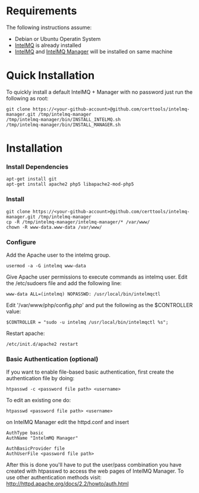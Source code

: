 # Requirements

The following instructions assume:
* Debian or Ubuntu Operatin System
* [IntelMQ](https://github.com/certtools/intelmq) is already installed
* [IntelMQ](https://github.com/certtools/intelmq) and [IntelMQ Manager](https://github.com/certtools/intelmq-manager) will be installed on same machine


# Quick Installation

To quickly install a default IntelMQ + Manager with no password just run the following as root:
```
git clone https://<your-github-account>@github.com/certtools/intelmq-manager.git /tmp/intelmq-manager
/tmp/intelmq-manager/bin/INSTALL_INTELMQ.sh
/tmp/intelmq-manager/bin/INSTALL_MANAGER.sh
```

# Installation

### Install Dependencies

```
apt-get install git
apt-get install apache2 php5 libapache2-mod-php5
```

### Install

```
git clone https://<your-github-account>@github.com/certtools/intelmq-manager.git /tmp/intelmq-manager
cp -R /tmp/intelmq-manager/intelmq-manager/* /var/www/
chown -R www-data.www-data /var/www/
```

### Configure

Add the Apache user to the intelmq group.

```
usermod -a -G intelmq www-data
```

Give Apache user permissions to execute commands as intelmq user. Edit the /etc/sudoers file and add the following line:
```
www-data ALL=(intelmq) NOPASSWD: /usr/local/bin/intelmqctl
```

Edit '/var/www/php/config.php' and put the following as the $CONTROLLER value:
```
$CONTROLLER = "sudo -u intelmq /usr/local/bin/intelmqctl %s";
```

Restart apache:
```
/etc/init.d/apache2 restart
```


### Basic Authentication (optional)

If you want to enable file-based basic authentication, first create the authentication file by doing: 

```
htpasswd -c <password file path> <username>
```

To edit an existing one do:

```
htpasswd <password file path> <username>
```

on IntelMQ Manager edit the httpd.conf and insert 

```
AuthType basic 
AuthName "IntelmMQ Manager"

AuthBasicProvider file
AuthUserFile <password file path>
```

After this is done you'll have to put the user/pass combination you have created with htpasswd to access the web pages of IntelMQ Manager. To use other authentication methods visit: http://httpd.apache.org/docs/2.2/howto/auth.html


